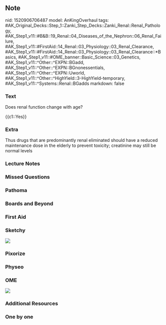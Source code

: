 ## Note
nid: 1520906706487
model: AnKingOverhaul
tags: #AK_Original_Decks::Step_1::Zanki_Step_Decks::Zanki_Renal::Renal_Pathology, #AK_Step1_v11::#B&B::19_Renal::04_Diseases_of_the_Nephron::06_Renal_Failure, #AK_Step1_v11::#FirstAid::14_Renal::03_Physiology::03_Renal_Clearance, #AK_Step1_v11::#FirstAid::14_Renal::03_Physiology::03_Renal_Clearance::*Basics, #AK_Step1_v11::#OME_banner::Basic_Science::03_Genetics, #AK_Step1_v11::^Other::^EXPN::BGadd, #AK_Step1_v11::^Other::^EXPN::BGnonessentials, #AK_Step1_v11::^Other::^EXPN::Uworld, #AK_Step1_v11::^Other::^HighYield::3-HighYield-temporary, #AK_Step1_v11::^Systems::Renal::BGadds
markdown: false

### Text
Does renal function change with age?
<div>
  {{c1::Yes}}
</div>

### Extra
Thus drugs that are predominantly renal eliminated should have a reduced maintenance dose in the elderly to prevent toxicity; creatinine may still be normal levels

### Lecture Notes


### Missed Questions


### Pathoma


### Boards and Beyond


### First Aid


### Sketchy
<img src="Screen%20Shot%202019-10-23%20at%2010.58.52%20PM.png">

### Pixorize


### Physeo


### OME
<div class="ome-widget">
  <a href=
  "https://onlinemeded.org/spa/renal-failure?ref=anki"><img src=
  "_OME_AnkiFlashcards_Topic_3.png"></a>
</div>

### Additional Resources


### One by one

